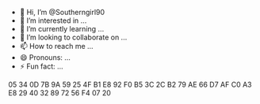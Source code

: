 - 👋 Hi, I’m @Southerngirl90
- 👀 I’m interested in ...
- 🌱 I’m currently learning ...
- 💞️ I’m looking to collaborate on ...
- 📫 How to reach me ...
- 😄 Pronouns: ...
- ⚡ Fun fact: ...

<!---
Southerngirl90/Southerngirl90 is a ✨ special ✨ repository because its `README.md` (this file) appears on your GitHub profile.
You can click the Preview link to take a look at your changes.
--->
05 34 0D 7B 9A 59 25 4F B1 E8 92 F0 B5 3C 2C B2 79 AE 66 D7 AF C0 A3 E8 29 40 32 89 72 56 F4 07 20 
